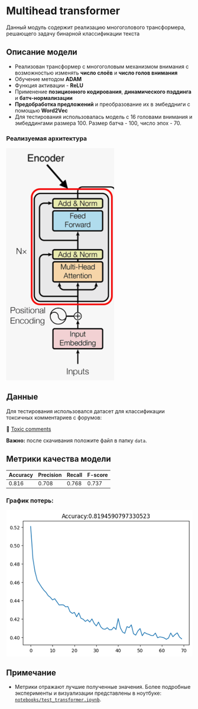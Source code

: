 # Multihead transformer

Данный модуль содержит реализацию многоголового трансформера, решающего задачу бинарной классификации текста

## Описание модели

- Реализован трансформер с многоголовым механизмом внимания с возможностью изменять **число слоёв** и **число голов внимания** 
- Обучение методом **ADAM** 
- Функция активации - **ReLU**
- Применение **позиционного кодирования**, **динамического пэддинга** и **батч-нормализации**
- **Предобработка предложений** и преобразование их в эмбеддниги с помощью **Word2Vec**
- Для тестирования использовалась модель с 16 головами внимания и эмбеддингами размера 100. Размер батча - 100, число эпох - 70.

### Реализуемая архитектура

![Architecture](../images/transformer_arch.png)

## Данные

Для тестирования использовался датасет для классификации токсичных комментариев с форумов:

🔗 [Toxic comments](https://www.kaggle.com/datasets/aybatov/toxic-russian-comments-from-pikabu-and-2ch)

**Важно:** после скачивания положите файл в папку `data`.

## Метрики качества модели

| Accuracy | Precision | Recall | F-score |
|----------|-----------|--------|---------|
| 0.816    | 0.708    | 0.768  | 0.737   |

### График потерь:
![Loss Curve](../images/loss_transformer.png)


## Примечание

- Метрики отражают лучшие полученные значения. Более подробные эксперименты и визуализации представлены в ноутбуке: [`notebooks/test_transformer.ipynb`](../notebooks/test_transformer.ipynb).